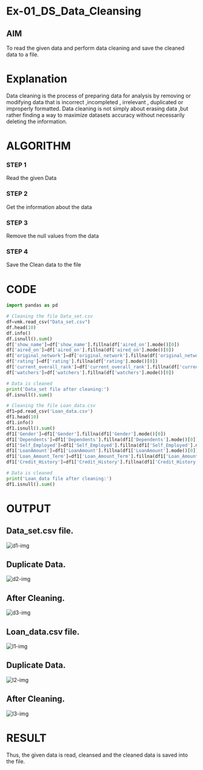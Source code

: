 # Ex-01_DS_Data_Cleansing

## AIM
To read the given data and perform data cleaning and save the cleaned data to a file. 

# Explanation
Data cleaning is the process of preparing data for analysis by removing or modifying data that is incorrect ,incompleted , irrelevant , duplicated or improperly formatted. 
Data cleaning is not simply about erasing data ,but rather finding a way to maximize datasets accuracy without necessarily deleting the information. 

# ALGORITHM
### STEP 1
Read the given Data
### STEP 2
Get the information about the data
### STEP 3
Remove the null values from the data
### STEP 4
Save the Clean data to the file

# CODE

```python
import pandas as pd

# Cleaning the file Data_set.csv
df=vmk.read_csv("Data_set.csv")
df.head(10)
df.info()
df.isnull().sum()
df['show_name']=df['show_name'].fillna(df['aired_on'].mode()[0])
df['aired_on']=df['aired_on'].fillna(df['aired_on'].mode()[0])
df['original_network']=df['original_network'].fillna(df['original_network'].mode()[0])
df['rating']=df['rating'].fillna(df['rating'].mode()[0])
df['current_overall_rank']=df['current_overall_rank'].fillna(df['current_overall_rank'].mode()[0])
df['watchers']=df['watchers'].fillna(df['watchers'].mode()[0])

# Data is cleaned
print('Data_set file after cleaning:')
df.isnull().sum()

# Cleaning the file Loan_data.csv
df1=pd.read_csv('Loan_data.csv')
df1.head(10)
df1.info()
df1.isnull().sum()
df1['Gender']=df1['Gender'].fillna(df1['Gender'].mode()[0])
df1['Dependents']=df1['Dependents'].fillna(df1['Dependents'].mode()[0])
df1['Self_Employed']=df1['Self_Employed'].fillna(df1['Self_Employed'].mode()[0])
df1['LoanAmount']=df1['LoanAmount'].fillna(df1['LoanAmount'].mode()[0])
df1['Loan_Amount_Term']=df1['Loan_Amount_Term'].fillna(df1['Loan_Amount_Term'].mode()[0])
df1['Credit_History']=df1['Credit_History'].fillna(df1['Credit_History'].mode()[0])

# Data is cleaned
print('Loan_data file after cleaning:')
df1.isnull().sum()
```

# OUTPUT

## Data_set.csv file.

![d1-img](https://github.com/venkatamohankrishnagithub/ODD2023-Datascience-Ex01/assets/127727792/d62f6393-0ae5-4097-807b-70a32ba7e5a9)

## Duplicate Data.

![d2-img](https://github.com/venkatamohankrishnagithub/ODD2023-Datascience-Ex01/assets/127727792/143a1484-d871-4e1e-937f-5badb9ad3de2)

## After Cleaning.

![d3-img](https://github.com/venkatamohankrishnagithub/ODD2023-Datascience-Ex01/assets/127727792/9bccbaaa-5ca3-414f-a5df-59b5e273bc48)

## Loan_data.csv file.

![l1-img](https://github.com/venkatamohankrishnagithub/ODD2023-Datascience-Ex01/assets/127727792/44d78198-ec0b-4559-a141-a3ab26e8c1cc)

## Duplicate Data.

![l2-img](https://github.com/venkatamohankrishnagithub/ODD2023-Datascience-Ex01/assets/127727792/eac93770-e549-43ec-8dd6-e70147a29cf9)

## After Cleaning.

![l3-img](https://github.com/venkatamohankrishnagithub/ODD2023-Datascience-Ex01/assets/127727792/8dd19746-e8e7-4197-bd5d-048ea876cfb9)

# RESULT
Thus, the given data is read, cleansed and the cleaned data is saved into the file.
